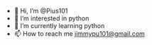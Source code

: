- 👋 Hi, I’m @Pius101
- 👀 I’m interested in python
- 🌱 I’m currently learning python
- 📫 How to reach me jimmypu101@gmail.com

<!---
Pius101/Pius101 is a ✨ special ✨ repository because its `README.md` (this file) appears on your GitHub profile.
You can click the Preview link to take a look at your changes.
--->
